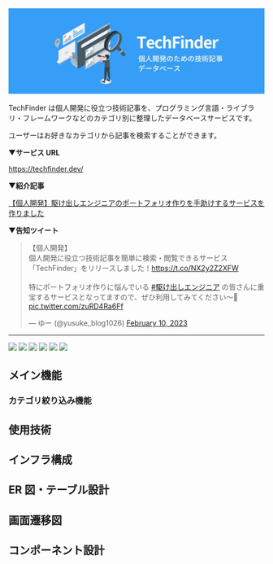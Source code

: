 <img src="./assets/introduction.jpeg">

TechFinder は個人開発に役立つ技術記事を、プログラミング言語・ライブラリ・フレームワークなどのカテゴリ別に整理したデータベースサービスです。

ユーザーはお好きなカテゴリから記事を検索することができます。

▼**サービス URL**

https://techfinder.dev/

▼**紹介記事**

[【個人開発】駆け出しエンジニアのポートフォリオ作りを手助けするサービスを作りました](https://qiita.com/yusuke_blog1026/items/c68c45790a977cbd0715)

▼**告知ツイート**

<blockquote class="twitter-tweet"><p lang="ja" dir="ltr">【個人開発】<br>個人開発に役立つ技術記事を簡単に検索・閲覧できるサービス「TechFinder」をリリースしました！<a href="https://t.co/NX2y2Z2XFW">https://t.co/NX2y2Z2XFW</a><br><br>特にポートフォリオ作りに悩んでいる <a href="https://twitter.com/hashtag/%E9%A7%86%E3%81%91%E5%87%BA%E3%81%97%E3%82%A8%E3%83%B3%E3%82%B8%E3%83%8B%E3%82%A2?src=hash&amp;ref_src=twsrc%5Etfw">#駆け出しエンジニア</a> の皆さんに重宝するサービスとなってますので、ぜひ利用してみてください〜👏 <a href="https://t.co/zuRD4Ra6Ff">pic.twitter.com/zuRD4Ra6Ff</a></p>&mdash; ゆー (@yusuke_blog1026) <a href="https://twitter.com/yusuke_blog1026/status/1623935829377970176?ref_src=twsrc%5Etfw">February 10, 2023</a></blockquote> <script async src="https://platform.twitter.com/widgets.js" charset="utf-8"></script>

---

![](https://img.shields.io/badge/Ruby-v3.0.4-red)
![](https://img.shields.io/badge/Rails-v6.1.6-red)
![](https://img.shields.io/badge/React-v18.2.0-blue)
![](https://img.shields.io/badge/TypeScript-v4.6.4-blue)
![](https://img.shields.io/badge/Mantine-v5.8.2-informational)
![](https://img.shields.io/badge/TailwindCSS-v3.2.4-9cf)

## メイン機能

### カテゴリ絞り込み機能

###

## 使用技術

## インフラ構成

## ER 図・テーブル設計

## 画面遷移図

## コンポーネント設計
